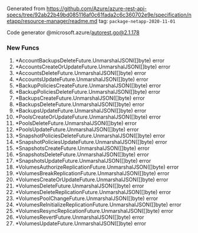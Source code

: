 Generated from https://github.com/Azure/azure-rest-api-specs/tree/92ab22b49bd085116af0c61fada2c6c360702e9e/specification/netapp/resource-manager/readme.md tag: `package-netapp-2020-11-01`

Code generator @microsoft.azure/autorest.go@2.1.178


### New Funcs

1. *AccountBackupsDeleteFuture.UnmarshalJSON([]byte) error
1. *AccountsCreateOrUpdateFuture.UnmarshalJSON([]byte) error
1. *AccountsDeleteFuture.UnmarshalJSON([]byte) error
1. *AccountsUpdateFuture.UnmarshalJSON([]byte) error
1. *BackupPoliciesCreateFuture.UnmarshalJSON([]byte) error
1. *BackupPoliciesDeleteFuture.UnmarshalJSON([]byte) error
1. *BackupsCreateFuture.UnmarshalJSON([]byte) error
1. *BackupsDeleteFuture.UnmarshalJSON([]byte) error
1. *BackupsUpdateFuture.UnmarshalJSON([]byte) error
1. *PoolsCreateOrUpdateFuture.UnmarshalJSON([]byte) error
1. *PoolsDeleteFuture.UnmarshalJSON([]byte) error
1. *PoolsUpdateFuture.UnmarshalJSON([]byte) error
1. *SnapshotPoliciesDeleteFuture.UnmarshalJSON([]byte) error
1. *SnapshotPoliciesUpdateFuture.UnmarshalJSON([]byte) error
1. *SnapshotsCreateFuture.UnmarshalJSON([]byte) error
1. *SnapshotsDeleteFuture.UnmarshalJSON([]byte) error
1. *SnapshotsUpdateFuture.UnmarshalJSON([]byte) error
1. *VolumesAuthorizeReplicationFuture.UnmarshalJSON([]byte) error
1. *VolumesBreakReplicationFuture.UnmarshalJSON([]byte) error
1. *VolumesCreateOrUpdateFuture.UnmarshalJSON([]byte) error
1. *VolumesDeleteFuture.UnmarshalJSON([]byte) error
1. *VolumesDeleteReplicationFuture.UnmarshalJSON([]byte) error
1. *VolumesPoolChangeFuture.UnmarshalJSON([]byte) error
1. *VolumesReInitializeReplicationFuture.UnmarshalJSON([]byte) error
1. *VolumesResyncReplicationFuture.UnmarshalJSON([]byte) error
1. *VolumesRevertFuture.UnmarshalJSON([]byte) error
1. *VolumesUpdateFuture.UnmarshalJSON([]byte) error
